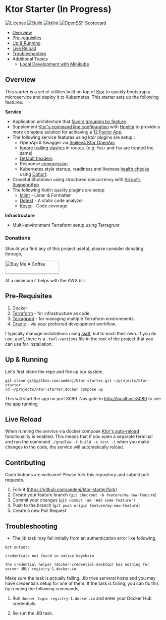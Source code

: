 # Ktor Starter (In Progress)
[![License](https://img.shields.io/badge/license-MIT-blue.svg?style=flat)](http://www.opensource.org/licenses/MIT)
[![Build](https://github.com/aedenj/kotlin-microservice-starter/actions/workflows/build.yml/badge.svg)](https://github.com/aedenj/kotlin-microservice-starter/actions/workflows/build.yml)
[![ktlint](https://img.shields.io/badge/code%20style-%E2%9D%A4-FF4081.svg)](https://ktlint.github.io/)
[![OpenSSF Scorecard](https://api.securityscorecards.dev/projects/github.com/aedenj/kotlin-microservice-starter/badge)](https://securityscorecards.dev/viewer/?uri=github.com/aedenj/kotlin-microservice-starter)

<!-- toc-begin -->
* [Overview](#overview)
* [Pre-requisites](#pre-requisites)
* [Up & Running](#up--running)
* [Live Reload](#live-reload)
* [Troubleshooting](#troubleshooting)
* Additional Topics
  * [Local Development with Minikube](https://github.com/aedenj/ktor-starter/wiki/Local-Development-with-Minikube)
<!-- toc-end -->

## Overview

This starter is a set of utilities built on top of [Ktor](https://ktor.io) to quickly bootstrap a microservice and deploy it to Kubernetes. 
This starter sets up the following features:

**Service** 
* Application architecture that [favors grouping by feature](https://ktor.io/docs/server-application-structure.html#group_by_feature). 
* Supplement [Ktor's command line configuration](https://ktor.io/docs/server-configuration-file.html#command-line) with [Hoplite](https://github.com/sksamuel/hoplite) to provide a more complete
  solution for achieving a [12 Factor App](https://12factor.net/config).
* The following service features using ktor plugins are setup :
  * OpenApi & Swagger via [Smiley4 Ktor OpenApi](https://smiley4.github.io/ktor-openapi-tools/latest/) 
  * [Ignore trailing slashes](https://api.ktor.io/ktor-server/ktor-server-core/io.ktor.server.routing/-ignore-trailing-slash.html) in routes. (e.g. `foo/` and `foo` are treated the same)
  * [Default headers](https://ktor.io/docs/server-default-headers.html#configure)
  * Response [compression](https://ktor.io/docs/server-compression.html)
  * Kubernetes style startup, readiness and liveness [health checks](https://kubernetes.io/docs/concepts/configuration/liveness-readiness-startup-probes/)
    using [Cohort](https://github.com/sksamuel/cohort).
* Graceful Shutdown using structured concurrency with [Arrow's SuspendApp](https://arrow-kt.io/learn/coroutines/suspendapp/ktor/)
* The following Kotlin quality plugins are setup: 
  * [ktlint](https://pinterest.github.io/ktlint/latest/) - Linter & Formatter
  * [Detekt](https://detekt.dev/) - A static code analyzer
  * [Kover](https://kotlin.github.io/kotlinx-kover/gradle-plugin/) - Code coverage
  

**Infrastructure**
* Multi-environment Terraform setup using Terragrunt

### Donations

Should you find any of this project useful, please consider donating through,

<a href="https://www.buymeacoffee.com/aeden" target="_blank"><img src="https://www.buymeacoffee.com/assets/img/custom_images/orange_img.png" alt="Buy Me A Coffee" style="height: 41px !important;width: 174px !important;box-shadow: 0px 3px 2px 0px rgba(190, 190, 190, 0.5) !important;-webkit-box-shadow: 0px 3px 2px 0px rgba(190, 190, 190, 0.5) !important;" ></a>

At a minimum it helps with the AWS bill.

## Pre-Requisites
1. Docker
2. [Terraform](https://www.terraform.io) - for infrastructure as code.
3. [Terragrunt](https://terragrunt.gruntwork.io/) - for managing multiple Terraform environments.
4. [Gradle](https://gradle.org) - via your preferred development workflow.

I typically manage installations using [asdf](https://asdf-vm.com/), but to each their own. If you do use,
asdf, there is a `.tool-versions` file in the root of the project that you can use for installation.

## Up & Running

Let's first clone the repo and fire up our system,

```shell
git clone git@github.com:aedenj/ktor-starter.git ~/projects/ktor-starter
cd ~/projects/ktor-starter;docker compose up
```

This will start the app on port 8080. Navigate to [http://localhost:8080](http://localhost:8080) to see the app running.


## Live Reload

When running the service via docker compose [Ktor's auto-reload](https://ktor.io/docs/server-auto-reload.html#recompile)
functionality is enabled. This means that if you open a separate terminal and run the command `./gradlew -t build -x test -i`
when you make changes to the code, the service will automatically reload.


## Contributing

Contributions are welcome! Please fork this repository and submit pull requests.

1. Fork it (https://github.com/aedenj/ktor-starter/fork)
2. Create your feature branch (`git checkout -b feature/my-new-feature`)
3. Commit your changes (`git commit -am 'Add some feature'`)
4. Push to the branch (`git push origin feature/my-new-feature`)
5. Create a new Pull Request

## Troubleshooting

* The jib task may fail initially from an authentication error like following,

```shell
Got output:

credentials not found in native keychain

The credential helper (docker-credential-desktop) has nothing for server URL: registry-1.docker.io
```
Make sure the task is actually failing. Jib tries serveral hosts and you may have credentials setup
for one of them. If the task is failing, you can fix this by running the following commands,

1. Run `docker login registry-1.docker.io` and enter your Docker Hub credentials. 

2. Re-run the JIB task.
